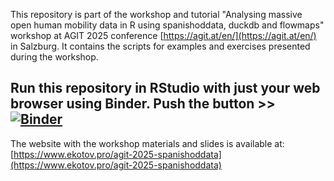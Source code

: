 This repository is part of the workshop and tutorial "Analysing massive open human mobility data in R using spanishoddata, duckdb and flowmaps" workshop at AGIT 2025 conference [https://agit.at/en/](https://agit.at/en/) in Salzburg. It contains the scripts for examples and exercises presented during the workshop.

## Run this repository in RStudio with just your web browser using Binder. Push the button >> [![Binder](https://mybinder.org/badge_logo.svg)](https://mybinder.org/v2/gh/e-kotov/spanishoddata-playground/HEAD?urlpath=rstudio)

The website with the workshop materials and slides is available at: [https://www.ekotov.pro/agit-2025-spanishoddata](https://www.ekotov.pro/agit-2025-spanishoddata)
